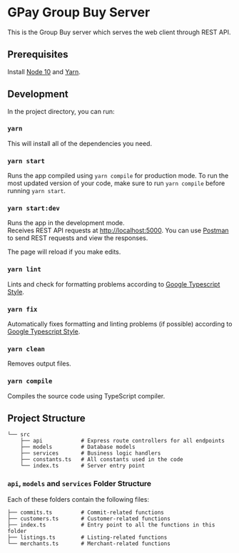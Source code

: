 # GPay Group Buy Server

This is the Group Buy server which serves the web client through REST API.

## Prerequisites
Install [Node 10](nodejs.org) and [Yarn](classic.yarnpkg.com/en/docs/install/).

## Development

In the project directory, you can run:

### `yarn`
This will install all of the dependencies you need.

### `yarn start`
Runs the app compiled using `yarn compile` for production mode.
To run the most updated version of your code, make sure to run `yarn compile`
before running `yarn start`.

### `yarn start:dev`

Runs the app in the development mode.<br />
Receives REST API requests at [http://localhost:5000](http://localhost:5000).
You can use [Postman](https://www.postman.com/downloads/) to send REST requests
and view the responses.<br />

The page will reload if you make edits.

### `yarn lint`

Lints and check for formatting problems according to [Google Typescript Style](https://github.com/google/gts).

### `yarn fix`

Automatically fixes formatting and linting problems (if possible) according to
[Google Typescript Style](https://github.com/google/gts).

### `yarn clean`

Removes output files.

### `yarn compile`

Compiles the source code using TypeScript compiler.

## Project Structure

```
└── src
    ├── api            # Express route controllers for all endpoints
    ├── models         # Database models
    ├── services       # Business logic handlers
    ├── constants.ts   # All constants used in the code
    └── index.ts       # Server entry point
```

### `api`, `models` and `services` Folder Structure

Each of these folders contain the following files:

```
├── commits.ts         # Commit-related functions
├── customers.ts       # Customer-related functions
├── index.ts           # Entry point to all the functions in this folder
├── listings.ts        # Listing-related functions
└── merchants.ts       # Merchant-related functions
```
